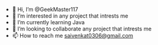 - 👋 Hi, I’m @GeekMaster117
- 👀 I’m interested in any project that intrests me
- 🌱 I’m currently learning Java
- 💞️ I’m looking to collaborate any project that intrests me
- 📫 How to reach me saivenkat0306@gmail.com

<!---
GeekMaster117/GeekMaster117 is a ✨ special ✨ repository because its `README.md` (this file) appears on your GitHub profile.
You can click the Preview link to take a look at your changes.
--->
